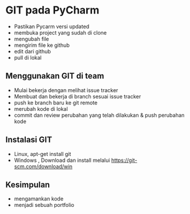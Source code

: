 # GIT pada PyCharm
- Pastikan Pycarm versi updated
- membuka project yang sudah di clone
- mengubah file
- mengirim file ke github
- edit dari github
- pull di lokal

## Menggunakan GIT di team
- Mulai bekerja dengan melihat issue tracker
- Membuat dan bekerja di branch sesuai issue tracker
- push ke branch baru ke git remote
- merubah kode di lokal
- commit dan review perubahan yang telah dilakukan & push perubahan kode

## Instalasi GIT
- Linux, apt-get install git
- Windows , Download dan install melalui https://git-scm.com/download/win

## Kesimpulan
- mengamankan kode
- menjadi sebuah portfolio
